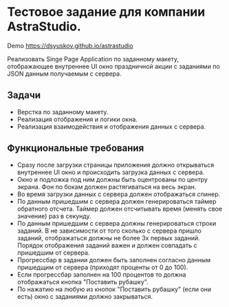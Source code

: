 # Тестовое задание для компании AstraStudio.

Demo https://dsyuskov.github.io/astrastudio

Реализовать Singe Page Application по заданному макету, отображающее внутреннее UI окно праздничной акции с заданиями по JSON данным получаемым с сервера. 

## Задачи
* Верстка по заданному макету.
* Реализация отображения и логики окна.
* Реализация взаимодействия и отображения данных с сервера.

## Функциональные требования
* Сразу после загрузки страницы приложения должно открываться внутреннее UI окно и происходить загрузка данных с сервера.
* Окно и подложка под ним должны быть оцентрованы по центру экрана. Фон по бокам должен растягиваться на весь экран.
* Во время загрузки данных с сервера должен отображаться спинер. 
* По данным пришедшим с сервера должен генерироваться таймер обратного отсчета. Таймер должен отсчитывать время (менять свое значение) раз в секунду. 
* По данным пришедшим с сервера должны генерироваться строки заданий. В не зависимости от того сколько с сервера пришло заданий, отображаться должны не более 3х первых заданий. Порядок отображения заданий важен и должен совпадать с пришедшим от сервера.
* Прогрессбар в задании должен быть заполнен согласно данным пришедщим от сервера (приходят проценты от 0 до 100).
* Если прогрессбар заполнен на 100 процентов то должна отображаться кнопка "Поставить рубашку".
* По нажатию на любую из кнопок "Поставить рубашку" (если они есть) окно с заданиями должно закрываться.
